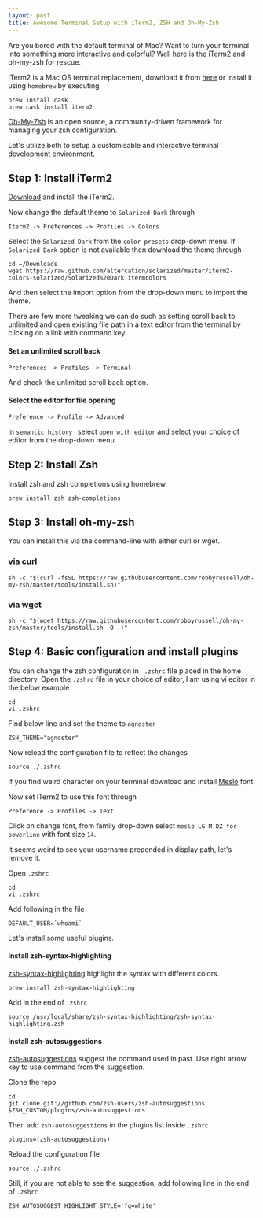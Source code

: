 ```yaml
---
layout: post
title: Awesome Terminal Setup with iTerm2, ZSH and Oh-My-Zsh
---
```


Are you bored with the default terminal of Mac? Want to turn your terminal into something more interactive and colorful? Well here is the iTerm2 and oh-my-zsh for rescue.

iTerm2 is a Mac OS terminal replacement, download it from [here](https://www.iterm2.com/downloads.html) or install it using ```homebrew``` by executing

```
brew install cask
brew cask install iterm2
```

[Oh-My-Zsh](https://github.com/robbyrussell/oh-my-zsh) is an open source, a community-driven framework for managing your zsh configuration.

Let's utilize both to setup a customisable and interactive terminal development environment.

## Step 1: Install iTerm2

[Download](https://www.iterm2.com/downloads.html) and install the iTerm2.

Now change the default theme to ```Solarized Dark``` through

```
Iterm2 -> Preferences -> Profiles -> Colors
```

Select the ```Solarized Dark``` from the ```color presets``` drop-down menu. If ```Solarized Dark``` option is not available then download the theme through

```
cd ~/Downloads
wget https://raw.github.com/altercation/solarized/master/iterm2-colors-solarized/Solarized%20Dark.itermcolors
```
And then select the import option from the drop-down menu to import the theme.

There are few more tweaking we can do such as setting scroll back to unlimited and open existing file path in a text editor from the terminal by clicking on a link with command key.

#### Set an unlimited scroll back
```
Preferences -> Profiles -> Terminal
```
And check the unlimited scroll back option.

#### Select the editor for file opening

```
Preference -> Profile -> Advanced
```

In ```semantic history ``` select ```open with editor``` and select your choice of editor from the drop-down menu.

## Step 2: Install Zsh

Install zsh and zsh completions using homebrew

```
brew install zsh zsh-completions
```

## Step 3: Install oh-my-zsh

You can install this via the command-line with either curl or wget.

### via curl
```
sh -c "$(curl -fsSL https://raw.githubusercontent.com/robbyrussell/oh-my-zsh/master/tools/install.sh)"
```

### via wget
```
sh -c "$(wget https://raw.githubusercontent.com/robbyrussell/oh-my-zsh/master/tools/install.sh -O -)"
```

## Step 4: Basic configuration and install plugins

You can change the zsh configuration in ``` .zshrc``` file placed in the home directory. Open the ```.zshrc``` file in your choice of editor, I am using vi editor in the below example

```
cd
vi .zshrc
```
Find below line and set the theme to ```agnoster```

```
ZSH_THEME="agnoster"
```
Now reload the configuration file to reflect the changes

```
source ./.zshrc
```
If you find weird character on your terminal download and install [Meslo](https://github.com/powerline/fonts/blob/master/Meslo%20Slashed/Meslo%20LG%20M%20Regular%20for%20Powerline.ttf) font.

Now set iTerm2 to use this font through

```
Preference -> Profiles -> Text
```

Click on change font, from family drop-down select ```meslo LG M DZ for powerline``` with font size ```14```.

It seems weird to see your username prepended in display path, let's remove it.

Open ```.zshrc```

```
cd
vi .zshrc
```
Add following in the file

```
DEFAULT_USER=`whoami`
```

Let's install some useful plugins.

#### Install zsh-syntax-highlighting
[zsh-syntax-highlighting](https://github.com/zsh-users/zsh-syntax-highlighting) highlight the syntax with different colors.
```
brew install zsh-syntax-highlighting
```
Add in the end of  ```.zshrc```

```
source /usr/local/share/zsh-syntax-highlighting/zsh-syntax-highlighting.zsh
```
#### Install zsh-autosuggestions

[zsh-autosuggestions](https://github.com/zsh-users/zsh-autosuggestions) suggest the command used in past. Use right arrow key to use command from the suggestion.

Clone the repo
```
cd
git clone git://github.com/zsh-users/zsh-autosuggestions $ZSH_CUSTOM/plugins/zsh-autosuggestions
```
Then add ```zsh-autosuggestions``` in the plugins list inside ```.zshrc```

```
plugins=(zsh-autosuggestions)
```
Reload the configuration file

```
source ./.zshrc
```
Still, if you are not able to see the suggestion, add following line in the end of ```.zshrc```
```
ZSH_AUTOSUGGEST_HIGHLIGHT_STYLE='fg=white'
```
